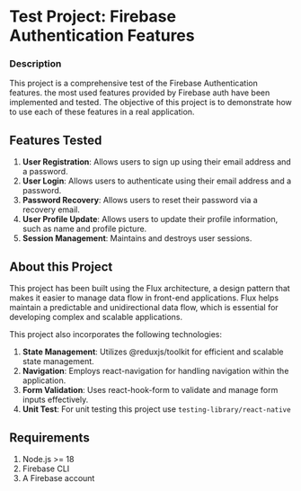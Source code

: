 # Test Project: Firebase Authentication Features

### Description
This project is a comprehensive test of the Firebase Authentication features. the most used features provided by Firebase auth have been implemented and tested. The objective of this project is to demonstrate how to use each of these features in a real application.


## Features Tested

1) **User Registration**: Allows users to sign up using their email address and a password.
2) **User Login**: Allows users to authenticate using their email address and a password.
3) **Password Recovery**: Allows users to reset their password via a recovery email.
4) **User Profile Update**: Allows users to update their profile information, such as name and profile picture.
5) **Session Management**: Maintains and destroys user sessions.

## About this Project

This project has been built using the Flux architecture, a design pattern that makes it easier to manage data flow in front-end applications. Flux helps maintain a predictable and unidirectional data flow, which is essential for developing complex and scalable applications.

This project also incorporates the following technologies:

1) **State Management**: Utilizes @reduxjs/toolkit for efficient and scalable state management.
2) **Navigation**: Employs react-navigation for handling navigation within the application.
3) **Form Validation**: Uses react-hook-form to validate and manage form inputs effectively.
4) **Unit Test**: For unit testing this project use `testing-library/react-native`


## Requirements

1) Node.js >= 18
2) Firebase CLI
3) A Firebase account


